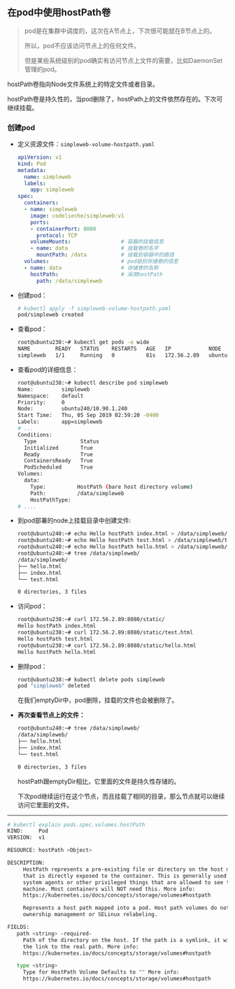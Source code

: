 ## 在pod中使用hostPath卷

> pod是在集群中调度的，这次在A节点上，下次很可能就在B节点上的。
>
> 所以，pod不应该访问节点上的任何文件。
>
> 但是某些系统级别的pod确实有访问节点上文件的需要，比如DaemonSet管理的pod。

hostPath卷指向Node文件系统上的特定文件或者目录。

hostPath卷是持久性的，当pod删除了，hostPath上的文件依然存在的。下次可继续挂载。

### 创建pod

- 定义资源文件：`simpleweb-volume-hostpath.yaml`

  ```yaml
  apiVersion: v1
  kind: Pod
  metadata:
    name: simpleweb
    labels:
      app: simpleweb
  spec:
    containers:
    - name: simpleweb
      image: codelieche/simpleweb:v1
      ports:
      - containerPort: 8080
        protocol: TCP
      volumeMounts:                # 容器的挂载信息
      - name: data                 # 挂载卷的名字
        mountPath: /data           # 挂载到容器中的路径
    volumes:                       # pod级别存储卷的信息
    - name: data                   # 存储卷的名称
      hostPath:                    # 采用hostPath
        path: /data/simpleweb 
  ```

- 创建pod：

  ```bash
  # kubectl apply -f simpleweb-volume-hostpath.yaml
  pod/simpleweb created
  ```

- 查看pod：

  ```bash
  root@ubuntu238:~# kubectl get pods -o wide
  NAME        READY   STATUS    RESTARTS   AGE   IP            NODE        NOMINATED NODE   READINESS GATES
  simpleweb   1/1     Running   0          81s   172.56.2.89   ubuntu240   <none>           <none>
  ```

- 查看pod的详细信息：

  ```bash
  root@ubuntu238:~# kubectl describe pod simpleweb
  Name:         simpleweb
  Namespace:    default
  Priority:     0
  Node:         ubuntu240/10.90.1.240
  Start Time:   Thu, 05 Sep 2019 02:59:20 -0400
  Labels:       app=simpleweb
  # ...
  Conditions:
    Type              Status
    Initialized       True
    Ready             True
    ContainersReady   True
    PodScheduled      True
  Volumes:
    data:
      Type:          HostPath (bare host directory volume)
      Path:          /data/simpleweb
      HostPathType:
  # ....
  ```

- 到pod部署的node上挂载目录中创建文件:

  ```bash
  root@ubuntu240:~# echo Hello hostPath index.html > /data/simpleweb/index.html
  root@ubuntu240:~# echo Hello hostPath test.html > /data/simpleweb/test.html
  root@ubuntu240:~# echo Hello hostPath hello.html > /data/simpleweb/hello.html
  root@ubuntu240:~# tree /data/simpleweb/
  /data/simpleweb/
  ├── hello.html
  ├── index.html
  └── test.html
  
  0 directories, 3 files
  ```

- 访问pod：

  ```bash
  root@ubuntu238:~# curl 172.56.2.89:8080/static/
  Hello hostPath index.html
  root@ubuntu238:~# curl 172.56.2.89:8080/static/test.html
  Hello hostPath test.html
  root@ubuntu238:~# curl 172.56.2.89:8080/static/hello.html
  Hello hostPath hello.html
  ```

- 删除pod：

  ```bash
  root@ubuntu238:~# kubectl delete pods simpleweb
  pod "simpleweb" deleted
  ```

  在我们emptyDir中，pod删除，挂载的文件也会被删除了。

- **再次查看节点上的文件：**

  ```bash
  root@ubuntu240:~# tree /data/simpleweb/
  /data/simpleweb/
  ├── hello.html
  ├── index.html
  └── test.html
  
  0 directories, 3 files
  ```

  hostPath跟emptyDir相比，它里面的文件是持久性存储的。

  下次pod继续运行在这个节点，而且挂载了相同的目录，那么节点就可以继续访问它里面的文件。

  

---

```bash
# kubectl explain pods.spec.volumes.hostPath
KIND:     Pod
VERSION:  v1

RESOURCE: hostPath <Object>

DESCRIPTION:
     HostPath represents a pre-existing file or directory on the host machine
     that is directly exposed to the container. This is generally used for
     system agents or other privileged things that are allowed to see the host
     machine. Most containers will NOT need this. More info:
     https://kubernetes.io/docs/concepts/storage/volumes#hostpath

     Represents a host path mapped into a pod. Host path volumes do not support
     ownership management or SELinux relabeling.

FIELDS:
   path	<string> -required-
     Path of the directory on the host. If the path is a symlink, it will follow
     the link to the real path. More info:
     https://kubernetes.io/docs/concepts/storage/volumes#hostpath

   type	<string>
     Type for HostPath Volume Defaults to "" More info:
     https://kubernetes.io/docs/concepts/storage/volumes#hostpath
```

